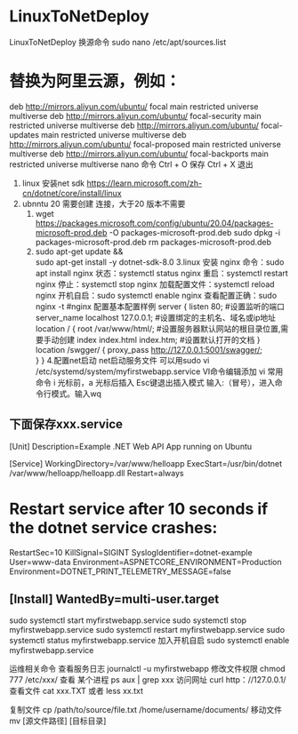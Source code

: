 # LinuxToNetDeploy
LinuxToNetDeploy
换源命令 sudo nano /etc/apt/sources.list
# 替换为阿里云源，例如：
deb http://mirrors.aliyun.com/ubuntu/ focal main restricted universe multiverse
deb http://mirrors.aliyun.com/ubuntu/ focal-security main restricted universe multiverse
deb http://mirrors.aliyun.com/ubuntu/ focal-updates main restricted universe multiverse
deb http://mirrors.aliyun.com/ubuntu/ focal-proposed main restricted universe multiverse
deb http://mirrors.aliyun.com/ubuntu/ focal-backports main restricted universe multiverse
 nano 命令 Ctrl + O 保存
          Ctrl + X 退出

1. linux 安装net sdk https://learn.microsoft.com/zh-cn/dotnet/core/install/linux
2. ubnntu 20 需要创建 连接，大于20 版本不需要
   1. wget https://packages.microsoft.com/config/ubuntu/20.04/packages-microsoft-prod.deb -O packages-microsoft-prod.deb
   sudo dpkg -i packages-microsoft-prod.deb
   rm packages-microsoft-prod.deb
   2. sudo apt-get update && \
      sudo apt-get install -y dotnet-sdk-8.0
3.linux 安装 nginx 命令：sudo apt install nginx
                        状态：systemctl status nginx 
                        重启：systemctl restart nginx
                        停止：systemctl stop nginx
                        加载配置文件：systemctl reload nginx
                        开机自启：sudo systemctl enable nginx
                        查看配置正确：sudo nginx -t
#nginx 配置基本配置样例
server {
listen 80; #设置监听的端口
server_name localhost 127.0.0.1; #设置绑定的主机名、域名或ip地址
    location / {
       root  /var/www/html/; #设置服务器默认网站的根目录位置,需要手动创建
        index index.html index.htm; #设置默认打开的文档
    } 
   location /swgger/ {
        proxy_pass  http://127.0.0.1:5001/swagger/;  
    }
}
4.配置net启动
net启动服务文件 可以用sudo vi /etc/systemd/system/myfirstwebapp.service  VI命令编辑添加
vi 常用命令 i 光标前，a 光标后插入
    Esc键退出插入模式 输入:（冒号），进入命令行模式。输入wq

下面保存xxx.service
---------------
[Unit]
Description=Example .NET Web API App running on Ubuntu

[Service]
WorkingDirectory=/var/www/helloapp
ExecStart=/usr/bin/dotnet /var/www/helloapp/helloapp.dll
Restart=always
# Restart service after 10 seconds if the dotnet service crashes:
RestartSec=10
KillSignal=SIGINT
SyslogIdentifier=dotnet-example
User=www-data
Environment=ASPNETCORE_ENVIRONMENT=Production
Environment=DOTNET_PRINT_TELEMETRY_MESSAGE=false

[Install]
WantedBy=multi-user.target
---------------
sudo systemctl start myfirstwebapp.service 
sudo systemctl stop myfirstwebapp.service 
sudo systemctl restart myfirstwebapp.service 
sudo systemctl status myfirstwebapp.service
加入开机自启 sudo systemctl enable myfirstwebapp.service

运维相关命令 
查看服务日志 journalctl -u myfirstwebapp
修改文件权限  chmod 777 /etc/xxx/
查看 某个进程 ps aux | grep xxx
访问网址 curl http：//127.0.0.1/
查看文件 cat xxx.TXT 或者 less xx.txt

复制文件 cp /path/to/source/file.txt /home/username/documents/
移动文件 mv [源文件路径] [目标目录]


